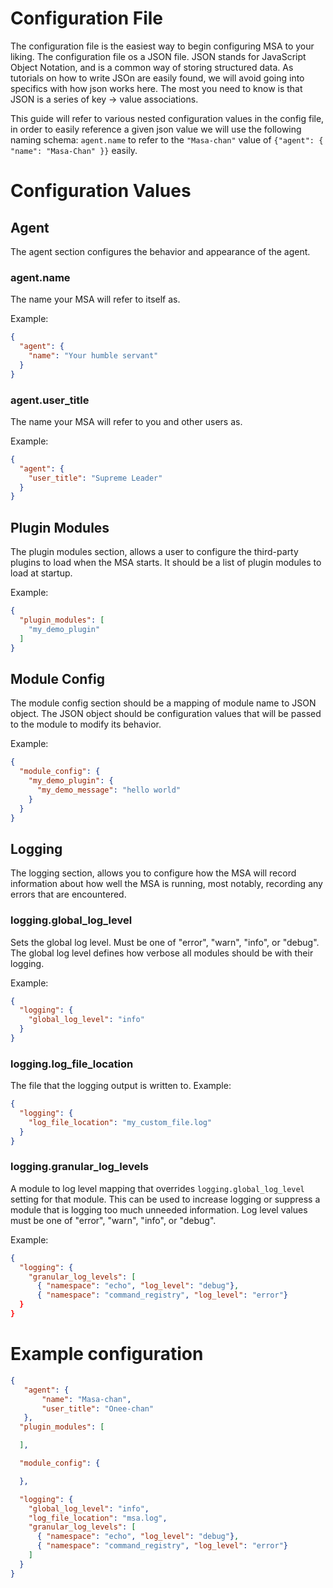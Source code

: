 # Configuration File

The configuration file is the easiest way to begin configuring MSA to your liking. The configuration file os a JSON
file. JSON stands for JavaScript Object Notation, and is a common way of storing structured data. As tutorials on 
how to write JSOn are easily found, we will avoid going into specifics with how json works here. The most you need to 
know is that JSON is a series of key -> value associations.

This guide will refer to various nested configuration values in the config file, in order to easily reference a given 
json value we will use the following naming schema: `agent.name` to refer to the `"Masa-chan"` value of 
`{"agent": { "name": "Masa-Chan" }}` easily.
 
# Configuration Values
 
## Agent
The agent section configures the behavior and appearance of the agent.

### agent.name
The name your MSA will refer to itself as.

Example:
```json
{
  "agent": {
    "name": "Your humble servant" 
  }
}
```

### agent.user_title
The name your MSA will refer to you and other users as.

Example:
```json
{
  "agent": {
    "user_title": "Supreme Leader" 
  }
}
```

## Plugin Modules
The plugin modules section, allows a user to configure the third-party plugins to load when the MSA starts. It should 
be a list of plugin modules to load at startup. 

Example:
```json
{
  "plugin_modules": [
    "my_demo_plugin"
  ]
}
```
 

## Module Config
The module config section should be a mapping of module name to JSON object. The JSON object should be configuration
values that will be passed to the module to modify its behavior.

Example:
```json
{
  "module_config": {
    "my_demo_plugin": { 
      "my_demo_message": "hello world"
    }
  }
}
```

## Logging
The logging section, allows you to configure how the MSA will record information about how well the MSA is running,
most notably, recording any errors that are encountered.

### logging.global_log_level
Sets the global log level. Must be one of "error", "warn", "info", or "debug". The global
log level defines how verbose all modules should be with their logging.

Example:
```json
{
  "logging": { 
    "global_log_level": "info"
  }
}
```

### logging.log_file_location
The file that the logging output is written to.
Example:
```json
{
  "logging": { 
    "log_file_location": "my_custom_file.log"
  }
}
```

### logging.granular_log_levels
A module to log level mapping that overrides `logging.global_log_level` setting for that module. This can be used to 
increase logging or suppress a module that is logging too much unneeded information. Log level values must be one of 
"error", "warn", "info", or "debug". 

Example:
```json
{
  "logging": { 
    "granular_log_levels": [
      { "namespace": "echo", "log_level": "debug"},
      { "namespace": "command_registry", "log_level": "error"}
  }
}
```

# Example configuration
```json
{
   "agent": {
       "name": "Masa-chan",
       "user_title": "Onee-chan"
   },
  "plugin_modules": [

  ],

  "module_config": {

  },

  "logging": {
    "global_log_level": "info",
    "log_file_location": "msa.log",
    "granular_log_levels": [
      { "namespace": "echo", "log_level": "debug"},
      { "namespace": "command_registry", "log_level": "error"}
    ]
  }
}
```

